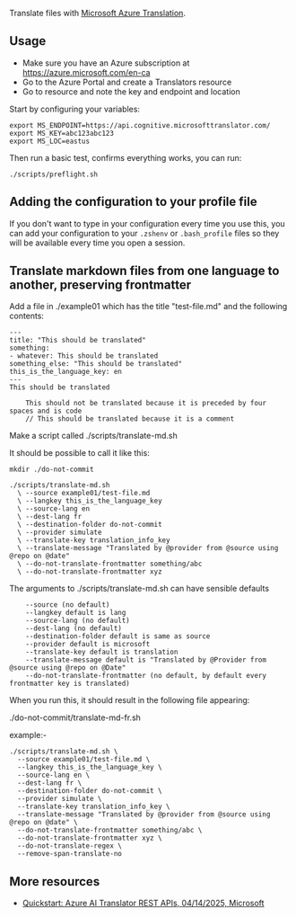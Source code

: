 Translate files with [Microsoft Azure Translation](https://learn.microsoft.com/en-us/azure/ai-services/translator/text-translation/quickstart/rest-api?tabs=csharp).

Usage
-----

* Make sure you have an Azure subscription at https://azure.microsoft.com/en-ca
* Go to the Azure Portal and create a Translators resource
* Go to resource and note the key and endpoint and location

Start by configuring your variables:

    export MS_ENDPOINT=https://api.cognitive.microsofttranslator.com/
    export MS_KEY=abc123abc123
    export MS_LOC=eastus

Then run a basic test, confirms everything works, you can run:

    ./scripts/preflight.sh

Adding the configuration to your profile file
-----

If you don't want to type in your configuration every time you use this, you can add your configuration to your `.zshenv` or `.bash_profile` files so they will be available every time you open a session.



Translate markdown files from one language to another, preserving frontmatter
-----

Add a file in ./example01 which has the title "test-file.md" and the following contents:
```
---
title: "This should be translated"
something:
- whatever: This should be translated
something_else: "This should be translated"
this_is_the_language_key: en
---
This should be translated

    This should not be translated because it is preceded by four spaces and is code
    // This should be translated because it is a comment
```
Make a script called ./scripts/translate-md.sh

It should be possible to call it like this:
```
mkdir ./do-not-commit

./scripts/translate-md.sh
  \ --source example01/test-file.md
  \ --langkey this_is_the_language_key
  \ --source-lang en
  \ --dest-lang fr
  \ --destination-folder do-not-commit
  \ --provider simulate
  \ --translate-key translation_info_key
  \ --translate-message "Translated by @provider from @source using @repo on @date"
  \ --do-not-translate-frontmatter something/abc
  \ --do-not-translate-frontmatter xyz
```

The arguments to ./scripts/translate-md.sh can have sensible defaults
```
    --source (no default)
    --langkey default is lang
    --source-lang (no default)
    --dest-lang (no default)
    --destination-folder default is same as source
    --provider default is microsoft
    --translate-key default is translation
    --translate-message default is "Translated by @Provider from @source using @repo on @Date"
    --do-not-translate-frontmatter (no default, by default every frontmatter key is translated)
```
When you run this, it should result in the following file appearing:

./do-not-commit/translate-md-fr.sh

example:-

```
./scripts/translate-md.sh \
  --source example01/test-file.md \
  --langkey this_is_the_language_key \
  --source-lang en \
  --dest-lang fr \
  --destination-folder do-not-commit \
  --provider simulate \
  --translate-key translation_info_key \
  --translate-message "Translated by @provider from @source using @repo on @date" \
  --do-not-translate-frontmatter something/abc \
  --do-not-translate-frontmatter xyz \
  --do-not-translate-regex \
  --remove-span-translate-no

```

More resources
-----

* [Quickstart: Azure AI Translator REST APIs, 04/14/2025, Microsoft](https://learn.microsoft.com/en-us/azure/ai-services/translator/text-translation/quickstart/rest-api?tabs=csharp)
